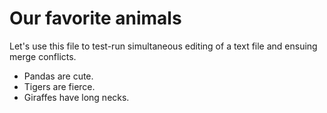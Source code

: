 # Our favorite animals

Let's use this file to test-run simultaneous editing of a text file and ensuing merge conflicts. 

- Pandas are cute.
- Tigers are fierce.
- Giraffes have long necks.

